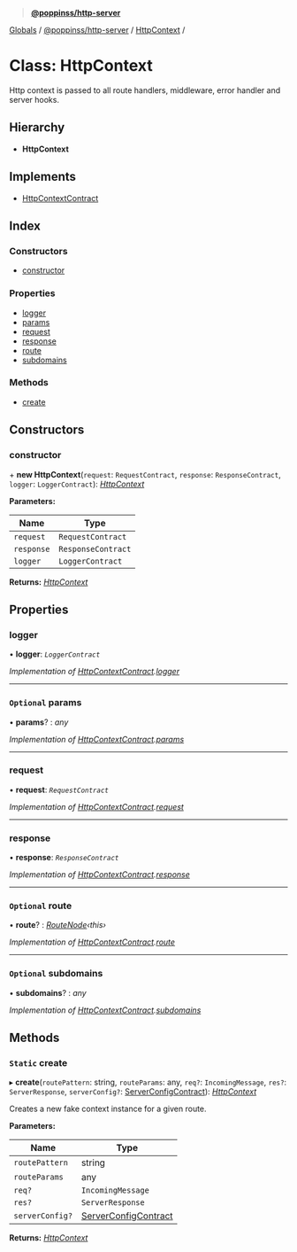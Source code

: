 > **[@poppinss/http-server](../README.md)**

[Globals](../README.md) / [@poppinss/http-server](../modules/_poppinss_http_server.md) / [HttpContext](_poppinss_http_server.httpcontext.md) /

# Class: HttpContext

Http context is passed to all route handlers, middleware,
error handler and server hooks.

## Hierarchy

* **HttpContext**

## Implements

* [HttpContextContract](../interfaces/_poppinss_http_server.httpcontextcontract.md)

## Index

### Constructors

* [constructor](_poppinss_http_server.httpcontext.md#constructor)

### Properties

* [logger](_poppinss_http_server.httpcontext.md#logger)
* [params](_poppinss_http_server.httpcontext.md#optional-params)
* [request](_poppinss_http_server.httpcontext.md#request)
* [response](_poppinss_http_server.httpcontext.md#response)
* [route](_poppinss_http_server.httpcontext.md#optional-route)
* [subdomains](_poppinss_http_server.httpcontext.md#optional-subdomains)

### Methods

* [create](_poppinss_http_server.httpcontext.md#static-create)

## Constructors

###  constructor

\+ **new HttpContext**(`request`: `RequestContract`, `response`: `ResponseContract`, `logger`: `LoggerContract`): *[HttpContext](_poppinss_http_server.httpcontext.md)*

**Parameters:**

Name | Type |
------ | ------ |
`request` | `RequestContract` |
`response` | `ResponseContract` |
`logger` | `LoggerContract` |

**Returns:** *[HttpContext](_poppinss_http_server.httpcontext.md)*

## Properties

###  logger

• **logger**: *`LoggerContract`*

*Implementation of [HttpContextContract](../interfaces/_poppinss_http_server.httpcontextcontract.md).[logger](../interfaces/_poppinss_http_server.httpcontextcontract.md#logger)*

___

### `Optional` params

• **params**? : *any*

*Implementation of [HttpContextContract](../interfaces/_poppinss_http_server.httpcontextcontract.md).[params](../interfaces/_poppinss_http_server.httpcontextcontract.md#optional-params)*

___

###  request

• **request**: *`RequestContract`*

*Implementation of [HttpContextContract](../interfaces/_poppinss_http_server.httpcontextcontract.md).[request](../interfaces/_poppinss_http_server.httpcontextcontract.md#request)*

___

###  response

• **response**: *`ResponseContract`*

*Implementation of [HttpContextContract](../interfaces/_poppinss_http_server.httpcontextcontract.md).[response](../interfaces/_poppinss_http_server.httpcontextcontract.md#response)*

___

### `Optional` route

• **route**? : *[RouteNode](../modules/_poppinss_http_server.md#routenode)‹*this*›*

*Implementation of [HttpContextContract](../interfaces/_poppinss_http_server.httpcontextcontract.md).[route](../interfaces/_poppinss_http_server.httpcontextcontract.md#optional-route)*

___

### `Optional` subdomains

• **subdomains**? : *any*

*Implementation of [HttpContextContract](../interfaces/_poppinss_http_server.httpcontextcontract.md).[subdomains](../interfaces/_poppinss_http_server.httpcontextcontract.md#optional-subdomains)*

## Methods

### `Static` create

▸ **create**(`routePattern`: string, `routeParams`: any, `req?`: `IncomingMessage`, `res?`: `ServerResponse`, `serverConfig?`: [ServerConfigContract](../modules/_poppinss_http_server.md#serverconfigcontract)): *[HttpContext](_poppinss_http_server.httpcontext.md)*

Creates a new fake context instance for a given route.

**Parameters:**

Name | Type |
------ | ------ |
`routePattern` | string |
`routeParams` | any |
`req?` | `IncomingMessage` |
`res?` | `ServerResponse` |
`serverConfig?` | [ServerConfigContract](../modules/_poppinss_http_server.md#serverconfigcontract) |

**Returns:** *[HttpContext](_poppinss_http_server.httpcontext.md)*